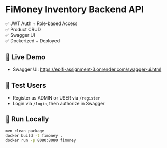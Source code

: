 # FiMoney Inventory Backend API

✅ JWT Auth + Role-based Access  
✅ Product CRUD  
✅ Swagger UI  
✅ Dockerized + Deployed

## 🔗 Live Demo
- Swagger UI: https://epifi-assignment-3.onrender.com/swagger-ui.html

## 🧪 Test Users
- Register as ADMIN or USER via `/register`
- Login via `/login`, then authorize in Swagger

## 🐳 Run Locally

```bash
mvn clean package
docker build -t fimoney .
docker run -p 8080:8080 fimoney
